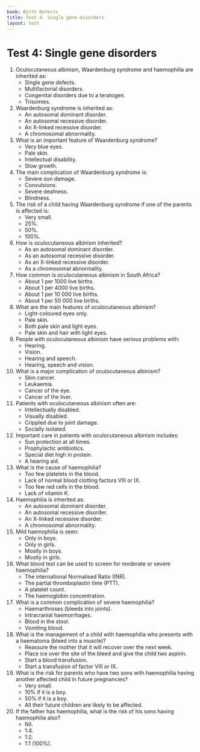 ```yaml
---
book: Birth Defects
title: Test 4. Single gene disorders
layout: test
---
```


# Test 4: Single gene disorders

1.	Oculocutaneous albinism, Waardenburg syndrome and haemophilia are inherited as:
	*	Single gene defects.
	*	Multifactorial disorders.
	*	Congenital disorders due to a teratogen.
	*	Trisomies.
2.	Waardenburg syndrome is inherited as:
	*	An autosomal dominant disorder.
	*	An autosomal recessive disorder.
	*	An X-linked recessive disorder.
	*	A chromosomal abnormality.
3.	What is an important feature of Waardenburg syndrome?
	*	Very blue eyes.
	*	Pale skin.
	*	Intellectual disability.
	*	Slow growth.
4.	The main complication of Waardenburg syndrome is:
	*	Severe sun damage.
	*	Convulsions.
	*	Severe deafness.
	*	Blindness.
5.	The risk of a child having Waardenburg syndrome if one of the parents is affected is:
	*	Very small.
	*	25%.
	*	50%.
	*	100%.
6.	How is oculocutaneous albinism inherited?
	*	As an autosomal dominant disorder.
	*	As an autosomal recessive disorder.
	*	As an X-linked recessive disorder.
	*	As a chromosomal abnormality.
7.	How common is oculocutaneous albinism in South Africa?
	*	About 1 per 1000 live births.
	*	About 1 per 4000 live births.
	*	About 1 per 10 000 live births.
	*	About 1 per 50 000 live births.
8.	What are the main features of oculocutaneous albinism?
	*	Light-coloured eyes only.
	*	Pale skin.
	*	Both pale skin and light eyes.
	*	Pale skin and hair with light eyes.
9.	People with oculocutaneous albinism have serious problems with:
	*	Hearing.
	*	Vision.
	*	Hearing and speech.
	*	Hearing, speech and vision.
10.	What is a major complication of oculocutaneous albinism?
	*	Skin cancer.
	*	Leukaemia.
	*	Cancer of the eye.
	*	Cancer of the liver.
11.	Patients with oculocutaneous albinism often are:
	*	Intellectually disabled.
	*	Visually disabled.
	*	Crippled due to joint damage.
	*	Socially isolated.
12.	Important care in patients with oculocutaneous albinism includes:
	*	Sun protection at all times.
	*	Prophylactic antibiotics.
	*	Special diet high in protein.
	*	A hearing aid.
13.	What is the cause of haemophilia?
	*	Too few platelets in the blood.
	*	Lack of normal blood clotting factors VIII or IX.
	*	Too few red cells in the blood.
	*	Lack of vitamin K.
14.	Haemophilia is inherited as:
	*	An autosomal dominant disorder.
	*	An autosomal recessive disorder.
	*	An X-linked recessive disorder.
	*	A chromosomal abnormality.
15.	Mild haemophilia is seen:
	*	Only in boys.
	*	Only in girls.
	*	Mostly in boys.
	*	Mostly in girls.
16.	What blood test can be used to screen for moderate or severe haemophilia?
	*	The international Normalised Ratio (INR).
	*	The partial thromboplastin time (PTT).
	*	A platelet count.
	*	The haemoglobin concentration.
17.	What is a common complication of severe haemophilia?
	*	Haemarthroses (bleeds into joints).
	*	Intracranial haemorrhages.
	*	Blood in the stool.
	*	Vomiting blood.
18.	What is the management of a child with haemophilia who presents with a haematoma (bleed into a muscle)?
	*	Reassure the mother that it will recover over the next week.
	*	Place ice over the site of the bleed and give the child two aspirin.
	*	Start a blood transfusion.
	*	Start a transfusion of factor VIII or IX.
19.	What is the risk for parents who have two sons with haemophilia having another affected child in future pregnancies?
	*	Very small.
	*	10% if it is a boy.
	*	50% if it is a boy.
	*	All their future children are likely to be affected.
20.	If the father has haemophilia, what is the risk of his sons having haemophilia also?
	*	Nil.
	*	1:4.	
	*	1:2.	
	*	1:1 (100%).
